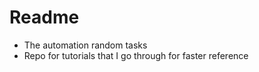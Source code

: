 # Readme

* The automation random tasks
* Repo for tutorials that I go through for faster reference
